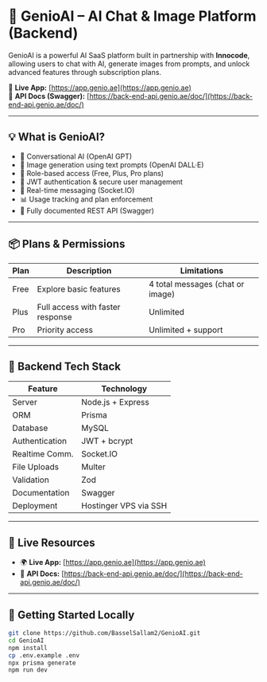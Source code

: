 # 🤖 GenioAI – AI Chat & Image Platform (Backend)

GenioAI is a powerful AI SaaS platform built in partnership with **Innocode**, allowing users to chat with AI, generate images from prompts, and unlock advanced features through subscription plans.

🎉 **Live App:** [https://app.genio.ae](https://app.genio.ae)  
📄 **API Docs (Swagger):** [https://back-end-api.genio.ae/doc/](https://back-end-api.genio.ae/doc/)

---

## 💡 What is GenioAI?

- 🧠 Conversational AI (OpenAI GPT)
- 🎨 Image generation using text prompts (OpenAI DALL·E)
- 🧾 Role-based access (Free, Plus, Pro plans)
- 🔐 JWT authentication & secure user management
- 🔄 Real-time messaging (Socket.IO)
- 📊 Usage tracking and plan enforcement
- 🧰 Fully documented REST API (Swagger)

---

## 📦 Plans & Permissions

| Plan     | Description                     | Limitations           |
|----------|----------------------------------|------------------------|
| Free     | Explore basic features           | 4 total messages (chat or image) |
| Plus     | Full access with faster response | Unlimited             |
| Pro      | Priority access                  | Unlimited + support   |

---

## 🧰 Backend Tech Stack

| Feature         | Technology             |
|-----------------|------------------------|
| Server          | Node.js + Express      |
| ORM             | Prisma                 |
| Database        | MySQL                  |
| Authentication  | JWT + bcrypt           |
| Realtime Comm.  | Socket.IO              |
| File Uploads    | Multer                 |
| Validation      | Zod                    |
| Documentation   | Swagger                |
| Deployment      | Hostinger VPS via SSH  |

---

## 🔗 Live Resources

- 🌍 **Live App:** [https://app.genio.ae](https://app.genio.ae)
- 📘 **API Docs:** [https://back-end-api.genio.ae/doc/](https://back-end-api.genio.ae/doc/)

---

## 🚀 Getting Started Locally

```bash
git clone https://github.com/BasselSallam2/GenioAI.git
cd GenioAI
npm install
cp .env.example .env
npx prisma generate
npm run dev
